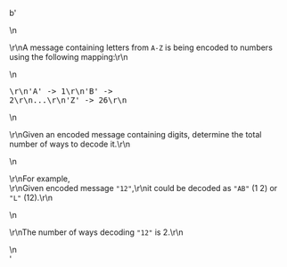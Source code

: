 b'<div class="question-description">\n<p><p>\r\nA message containing letters from <code>A-Z</code> is being encoded to numbers using the following mapping:\r\n</p>\n<pre>\r\n\'A\' -&gt; 1\r\n\'B\' -&gt; 2\r\n...\r\n\'Z\' -&gt; 26\r\n</pre>\n<p>\r\nGiven an encoded message containing digits, determine the total number of ways to decode it.\r\n</p>\n<p>\r\nFor example,<br/>\r\nGiven encoded message <code>"12"</code>,\r\nit could be decoded as <code>"AB"</code> (1 2) or <code>"L"</code> (12).\r\n</p>\n<p>\r\nThe number of ways decoding <code>"12"</code> is 2.\r\n</p></p>\n</div>'